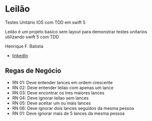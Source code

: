 # Leilão

Testes Unitário IOS com TDD em swift 5

Leilão é um projeto basico sem layout para demonstrar testes unitarios utilizando swift 5 com TDD

Henrique F. Batista
- [linkedIn](https://www.linkedin.com/in/henrique-batista-61181b141/)

## Regas de Negócio


- RN 01: Deve entender lances em ordem crescente
- RN 02: Deve entender leilao com apenas um lance
- RN 03: Deve encontrar os tres maiores lances
- RN 04: Deve ignorar leilao sem lances
- RN 05: Deve aceitar um ou mais lances
- RN 06: Deve ignorar dois lances seguidos da mesma pessoa
- RN 01: Deve ignorar mais de 5 lances da mesma pessoa
